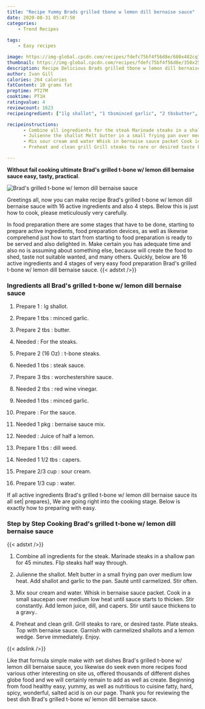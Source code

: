 ```yaml
---
title: "Recipe Yummy Brads grilled tbone w lemon dill bernaise sauce"
date: 2020-08-31 05:47:50
categories:
    - Trend Recipes
    
tags:
    - Easy recipes

image: https://img-global.cpcdn.com/recipes/fdefc75bf4f56d8e/680x482cq70/brads-grilled-t-bone-w-lemon-dill-bernaise-sauce-recipe-main-photo.jpg
thumbnail: https://img-global.cpcdn.com/recipes/fdefc75bf4f56d8e/350x250cq70/brads-grilled-t-bone-w-lemon-dill-bernaise-sauce-recipe-main-photo.jpg
description: Recipe Delicious Brads grilled tbone w lemon dill bernaise sauce with 16 ingredients and 4 stages of easy cooking.
author: Ivan Gill
calories: 264 calories
fatContent: 10 grams fat
preptime: PT27M
cooktime: PT1H
ratingvalue: 4
reviewcount: 1623
recipeingredient: ["1lg shallot", "1 tbsminced garlic", "2 tbsbutter", "For the steaks", "2 (16 Oz)tbone steaks", "1 tbssteak sauce", "3 tbsworchestershire sauce", "2 tbsred wine vinegar", "1 tbsminced garlic", "For the sauce", "1 pkgbernaise sauce mix", "Juice of half a lemon", "1 tbsdill weed", "1 1/2 tbscapers", "2/3 cupsour cream", "1/3 cupwater"]

recipeinstructions: 
      - Combine all ingredients for the steak Marinade steaks in a shallow pan for 45 minutes Flip steaks half way through 
      - Julienne the shallot Melt butter in a small frying pan over medium low heat Add shallot and garlic to the pan Saut until carmelized Stir often 
      - Mix sour cream and water Whisk in bernaise sauce packet Cook in a small saucepan over medium low heat until sauce starts to thicken Stir constantly Add lemon juice dill and capers Stir until sauce thickens to a gravy 
      - Preheat and clean grill Grill steaks to rare or desired taste Plate steaks Top with bernaise sauce Garnish with carmelized shallots and a lemon wedge Serve immediately Enjoy

---
```




**Without fail cooking ultimate Brad&#39;s grilled t-bone w/ lemon dill bernaise sauce easy, tasty, practical**. 


![Brad&#39;s grilled t-bone w/ lemon dill bernaise sauce](https://img-global.cpcdn.com/recipes/fdefc75bf4f56d8e/680x482cq70/brads-grilled-t-bone-w-lemon-dill-bernaise-sauce-recipe-main-photo.jpg "Brad&#39;s grilled t-bone w/ lemon dill bernaise sauce")




Greetings all, now you can make recipe Brad&#39;s grilled t-bone w/ lemon dill bernaise sauce with 16 active ingredients and also 4 steps. Below this is just how to cook, please meticulously very carefully.

In food preparation there are some stages that have to be done, starting to prepare active ingredients, food preparation devices, as well as likewise comprehend just how to start from starting to food preparation is ready to be served and also delighted in. Make certain you has adequate time and also no is assuming about something else, because will create the food to shed, taste not suitable wanted, and many others. Quickly, below are 16 active ingredients and 4 stages of very easy food preparation Brad&#39;s grilled t-bone w/ lemon dill bernaise sauce.
{{< adstxt />}}

### Ingredients all Brad&#39;s grilled t-bone w/ lemon dill bernaise sauce


1. Prepare 1 : lg shallot.

1. Prepare 1 tbs : minced garlic.

1. Prepare 2 tbs : butter.

1. Needed  : For the steaks.

1. Prepare 2 (16 Oz) : t-bone steaks.

1. Needed 1 tbs : steak sauce.

1. Prepare 3 tbs : worchestershire sauce.

1. Needed 2 tbs : red wine vinegar.

1. Needed 1 tbs : minced garlic.

1. Prepare  : For the sauce.

1. Needed 1 pkg : bernaise sauce mix.

1. Needed  : Juice of half a lemon.

1. Prepare 1 tbs : dill weed.

1. Needed 1 1/2 tbs : capers.

1. Prepare 2/3 cup : sour cream.

1. Prepare 1/3 cup : water.



If all active ingredients Brad&#39;s grilled t-bone w/ lemon dill bernaise sauce its all set| prepares}, We are going right into the cooking stage. Below is exactly how to preparing with easy.

### Step by Step Cooking Brad&#39;s grilled t-bone w/ lemon dill bernaise sauce

{{< adstxt />}}


1. Combine all ingredients for the steak. Marinade steaks in a shallow pan for 45 minutes. Flip steaks half way through.



1. Julienne the shallot. Melt butter in a small frying pan over medium low heat. Add shallot and garlic to the pan. Sauté until carmelized. Stir often.



1. Mix sour cream and water. Whisk in bernaise sauce packet. Cook in a small saucepan over medium low heat until sauce starts to thicken. Stir constantly. Add lemon juice, dill, and capers. Stir until sauce thickens to a gravy..



1. Preheat and clean grill. Grill steaks to rare, or desired taste. Plate steaks. Top with bernaise sauce. Garnish with carmelized shallots and a lemon wedge. Serve immediately. Enjoy.





{{< adslink />}}

Like that formula simple make with set dishes Brad&#39;s grilled t-bone w/ lemon dill bernaise sauce, you likewise do seek even more recipes food various other interesting on site us, offered thousands of different dishes globe food and we will certainly remain to add as well as create. Beginning from food healthy easy, yummy, as well as nutritious to cuisine fatty, hard, spicy, wonderful, salted acid is on our page. Thank you for reviewing the best dish Brad&#39;s grilled t-bone w/ lemon dill bernaise sauce.
